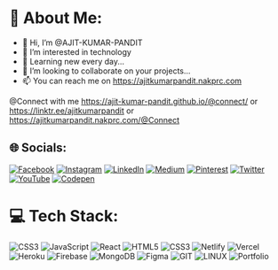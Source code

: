 # 💫 About Me:

- 👋 Hi, I’m @AJIT-KUMAR-PANDIT
- 👀 I’m interested in technology
- 🌱 Learning new every day...
- 💞️ I’m looking to collaborate on your projects...
- 📫 You can reach me on https://ajitkumarpandit.nakprc.com

@Connect with me https://ajit-kumar-pandit.github.io/@connect/
                              or
                  https://linktr.ee/ajitkumarpandit
                              or
                https://ajitkumarpandit.nakprc.com/@Connect
                            

## 🌐 Socials:
[![Facebook](https://img.shields.io/badge/Facebook-%231877F2.svg?logo=Facebook&logoColor=white)](https://facebook.com/AjitKumarPanditOfficial) [![Instagram](https://img.shields.io/badge/Instagram-%23E4405F.svg?logo=Instagram&logoColor=white)](https://instagram.com/ajit.kumar.pandit) [![LinkedIn](https://img.shields.io/badge/LinkedIn-%230077B5.svg?logo=linkedin&logoColor=white)](https://linkedin.com/in/ajitkumarpandit) [![Medium](https://img.shields.io/badge/Medium-12100E?logo=medium&logoColor=white)](https://medium.com/@ajitkumarpandit) [![Pinterest](https://img.shields.io/badge/Pinterest-%23E60023.svg?logo=Pinterest&logoColor=white)](https://pinterest.com/AjitKrPandit) [![Twitter](https://img.shields.io/badge/Twitter-%231DA1F2.svg?logo=Twitter&logoColor=white)](https://twitter.com/AjitKrPandit) [![YouTube](https://img.shields.io/badge/YouTube-%23FF0000.svg?logo=YouTube&logoColor=white)](https://youtube.com/@AJIT-KUMAR-PANDIT) [![Codepen](https://img.shields.io/badge/Codepen-000000?style=for-the-badge&logo=codepen&logoColor=white)](https://codepen.io/ajitkumarpandit) 

# 💻 Tech Stack:
![CSS3](https://img.shields.io/badge/css3-%231572B6.svg?style=for-the-badge&logo=css3&logoColor=white) ![JavaScript](https://img.shields.io/badge/javascript-%23323330.svg?style=for-the-badge&logo=javascript&logoColor=%23F7DF1E) ![React](https://img.shields.io/badge/react-%2320232a.svg?style=for-the-badge&logo=react&logoColor=%2361DAFB) ![HTML5](https://img.shields.io/badge/html5-%23E34F26.svg?style=for-the-badge&logo=html5&logoColor=white) ![CSS3](https://img.shields.io/badge/css3-%231572B6.svg?style=for-the-badge&logo=css3&logoColor=white) ![Netlify](https://img.shields.io/badge/netlify-%23000000.svg?style=for-the-badge&logo=netlify&logoColor=#00C7B7) ![Vercel](https://img.shields.io/badge/vercel-%23000000.svg?style=for-the-badge&logo=vercel&logoColor=white) ![Heroku](https://img.shields.io/badge/heroku-%23430098.svg?style=for-the-badge&logo=heroku&logoColor=white) ![Firebase](https://img.shields.io/badge/firebase-%23039BE5.svg?style=for-the-badge&logo=firebase) ![MongoDB](https://img.shields.io/badge/MongoDB-%234ea94b.svg?style=for-the-badge&logo=mongodb&logoColor=white) 	![Figma](https://img.shields.io/badge/figma-%23F24E1E.svg?style=for-the-badge&logo=figma&logoColor=white) ![GIT](https://img.shields.io/badge/Git-fc6d26?style=for-the-badge&logo=git&logoColor=white) ![LINUX](https://img.shields.io/badge/Linux-FCC624?style=for-the-badge&logo=linux&logoColor=black) ![Portfolio](https://img.shields.io/badge/Portfolio-%23000000.svg?style=for-the-badge&logo=firefox&logoColor=#FF7139)



<!---
AJIT-KUMAR-PANDIT/AJIT-KUMAR-PANDIT is a ✨ special ✨ repository because its `README.md` (this file) appears on your GitHub profile.
You can click the Preview link to take a look at your changes.
--->
